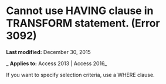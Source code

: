 
# Cannot use HAVING clause in TRANSFORM statement. (Error 3092)

 **Last modified:** December 30, 2015

 _ **Applies to:** Access 2013 | Access 2016_

If you want to specify selection criteria, use a WHERE clause.

